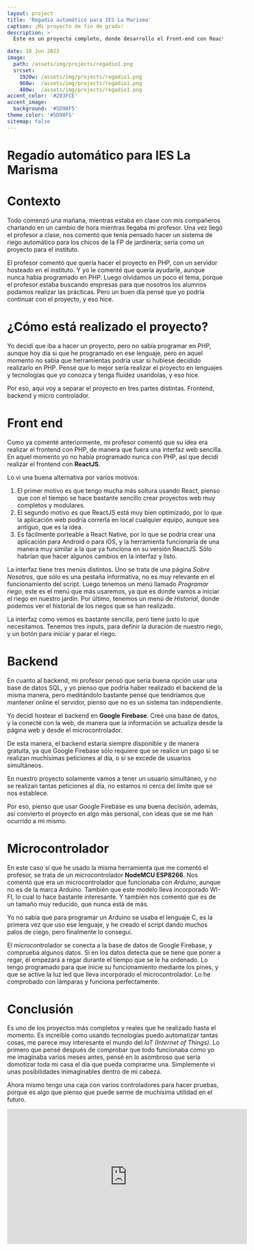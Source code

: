 ```yaml
---
layout: project
title: 'Regadío automático para IES La Marisma'
caption: ¡Mi proyecto de fin de grado!
description: >
  Este es un proyecto completo, donde desarrollo el Front-end con React, el Back-end se aloja en Google Firebase, y hace uso de un microcontrolador NodeMCU ESP8266.

date: 10 Jun 2023
image: 
  path: /assets/img/projects/regadio1.png
  srcset: 
    1920w: /assets/img/projects/regadio1.png
    960w:  /assets/img/projects/regadio1.png
    480w:  /assets/img/projects/regadio1.png
accent_color: '#283FCE'
accent_image:
  background: '#5D98F5'
theme_color: '#5D98F5'
sitemap: false
---
```


# Regadío automático para IES La Marisma

# Contexto
Todo comenzó una mañana, mientras estaba en clase con mis compañeros charlando en un cambio de hora mientras llegaba mi profesor. Una vez llegó el profesor a clase, nos comentó que tenía pensado hacer un sistema de riego automático para los chicos de la FP de jardinería; sería como un proyecto para el instituto.

El profesor comentó que quería hacer el proyecto en PHP, con un servidor hosteado en el instituto. Y yo le comenté que quería ayudarle, aunque nunca había programado en PHP. Luego olvidamos un poco el tema, porque el profesor estaba buscando empresas para que nosotros los alumnos podamos realizar las prácticas. Pero un buen día pensé que yo podría continuar con el proyecto, y eso hice.

# ¿Cómo está realizado el proyecto?
Yo decidí que iba a hacer un proyecto, pero no sabía programar en PHP, aunque hoy día si que he programado en ese lenguaje, pero en aquel momento no sabía que herramientas podría usar si hubiese decidido realizarlo en PHP. Pensé que lo mejor sería realizar el proyecto en lenguajes y tecnologías que yo conozca y tenga fluidez usandolas, y eso hice.

Por eso, aquí voy a separar el proyecto en tres partes distintas. Frontend, backend y micro controlador.

# Front end
Como ya comenté anteriormente, mi profesor comentó que su idea era realizar el frontend con PHP, de manera que fuera una interfaz web sencilla. En aquel momento yo no había programado nunca con PHP, así que decidí realizar el frontend con __ReactJS__.

Lo vi una buena alternativa por varios motivos:

1. El primer motivo es que tengo mucha más soltura usando React, pienso que con el tiempo se hace bastante sencillo crear proyectos web muy completos y modulares.
2. El segundo motivo es que ReactJS está muy bien optimizado, por lo que la aplicación web podría correrla en local cualquier equipo, aunque sea antiguo, que es la idea.
3. Es fácilmente porteable a React Native, por lo que se podría crear una aplicación para Android o para iOS, y la herramienta funcionaría de una manera muy similar a la que ya funciona en su versión ReactJS. Sólo habrían que hacer algunos cambios en la interfaz y listo.

La interfaz tiene tres menús distintos. Uno se trata de una página _Sobre Nosotros_, que sólo es una pestaña informativa, no es muy relevante en el funcionamiento del script. Luego tenemos un menú llamado _Programar riego_, este es el menú que más usaremos, ya que es donde vamos a iniciar el riego en nuestro jardín. Por último, tenemos un menú de _Historial_, donde podemos ver el historial de los riegos que se han realizado.

La interfaz como vemos es bastante sencilla, pero tiene justo lo que necesitamos. Tenemos tres inputs, para definir la duración de nuestro riego, y un botón para iniciar y parar el riego.

# Backend
En cuanto al backend, mi profesor pensó que sería buena opción usar una base de datos SQL, y yo pienso que podría haber realizado el backend de la misma manera, pero meditándolo bastante pensé que tendríamos que mantener online el servidor, pienso que no es un sistema tan independiente.

Yo decidí hostear el backend en __Google Firebase__. Creé una base de datos, y la conecté con la web, de manera que la información se actualiza desde la página web y desde el microcontrolador.


De esta manera, el backend estaría siempre disponible y de manera gratuita, ya que Google Firebase sólo requiere que se realice un pago si se realizan muchísimas peticiones al día, o si se excede de usuarios simultáneos.

En nuestro proyecto solamente vamos a tener un usuario simultáneo, y no se realizan tantas peticiones al día, no estamos ni cerca del límite que se nos establece. 

Por eso, pienso que usar Google Firebase es una buena decisión, además, así convierto el proyecto en algo más personal, con ideas que se me han ocurrido a mi mismo.

# Microcontrolador
En este caso sí que he usado la misma herramienta que me comentó el profesor, se trata de un microcontrolador __NodeMCU ESP8266__. Nos comentó que era un microcontrolador que funcionaba con _Arduino_, aunque no es de la marca Arduino. También que este modelo lleva incorporado WI-FI, lo cual lo hace bastante interesante. Y también nos comentó que es de un tamaño muy reducido, que nunca está de más.

Yo no sabía que para programar un Arduino se usaba el lenguaje C, es la primera vez que uso ese lenguaje, y he creado el script dando muchos palos de ciego, pero finalmente lo conseguí.

El microcontrolador se conecta a la base de datos de Google Firebase, y comprueba algunos datos. Si en los datos detecta que se tiene que poner a regar, él empezará a regar durante el tiempo que se le ha ordenado. Lo tengo programado para que inicie su funcionamiento mediante los pines, y que se active la luz led que lleva incorporado el microcontrolador. Lo he comprobado con lámparas y funciona perfectamente.

# Conclusión
Es uno de los proyectos más completos y reales que he realizado hasta el momento. Es increíble como usando tecnologías puedo automatizar tantas cosas, me parece muy interesante el mundo del _IoT (Internet of Things)_. Lo primero que pensé después de comprobar que todo funcionaba como yo me imaginaba varios meses antes, pensé en lo asombroso que sería domotizar toda mi casa el día que pueda comprarme una. Simplemente vi unas posibilidades inimaginables dentro de mi cabeza.

Ahora mismo tengo una caja con varios controladores para hacer pruebas, porque es algo que pienso que puede serme de muchísima utilidad en el futuro.

<iframe width="560" height="315" src="https://www.youtube.com/embed/4TiylisdZuE?si=VgNeh4R2PEwguCmj" title="YouTube video player" frameborder="0" allow="accelerometer; autoplay; clipboard-write; encrypted-media; gyroscope; picture-in-picture; web-share" allowfullscreen></iframe>
